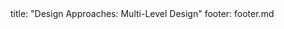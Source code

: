 <frontmatter>
title: "Design Approaches: Multi-Level Design"
footer: footer.md
</frontmatter>

<include src="unit-inPage-asFlat.md" boilerplate />